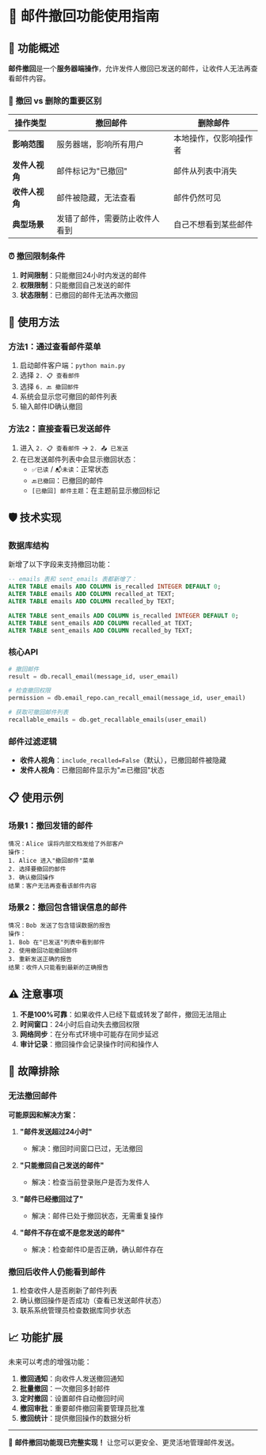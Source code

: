 # 📧 邮件撤回功能使用指南

## 🎯 功能概述

**邮件撤回**是一个**服务器端操作**，允许发件人撤回已发送的邮件，让收件人无法再查看邮件内容。

### 🔄 **撤回 vs 删除的重要区别**

| 操作类型       | **撤回邮件**                   | **删除邮件**           |
| -------------- | ------------------------------ | ---------------------- |
| **影响范围**   | 服务器端，影响所有用户         | 本地操作，仅影响操作者 |
| **发件人视角** | 邮件标记为"已撤回"             | 邮件从列表中消失       |
| **收件人视角** | 邮件被隐藏，无法查看           | 邮件仍然可见           |
| **典型场景**   | 发错了邮件，需要防止收件人看到 | 自己不想看到某些邮件   |

### ⏰ **撤回限制条件**

1. **时间限制**：只能撤回24小时内发送的邮件
2. **权限限制**：只能撤回自己发送的邮件  
3. **状态限制**：已撤回的邮件无法再次撤回

## 🚀 使用方法

### **方法1：通过查看邮件菜单**

1. 启动邮件客户端：`python main.py`
2. 选择 `2. 📋 查看邮件`
3. 选择 `6. 🔙 撤回邮件`
4. 系统会显示您可撤回的邮件列表
5. 输入邮件ID确认撤回

### **方法2：直接查看已发送邮件**

1. 进入 `2. 📋 查看邮件` → `2. 📤 已发送`
2. 在已发送邮件列表中会显示撤回状态：
   - `✅已读` / `📬未读`：正常状态
   - `🔙已撤回`：已撤回的邮件
   - `[已撤回] 邮件主题`：在主题前显示撤回标记

## 🛡️ 技术实现

### **数据库结构**

新增了以下字段来支持撤回功能：

```sql
-- emails 表和 sent_emails 表都新增了：
ALTER TABLE emails ADD COLUMN is_recalled INTEGER DEFAULT 0;
ALTER TABLE emails ADD COLUMN recalled_at TEXT;
ALTER TABLE emails ADD COLUMN recalled_by TEXT;

ALTER TABLE sent_emails ADD COLUMN is_recalled INTEGER DEFAULT 0;
ALTER TABLE sent_emails ADD COLUMN recalled_at TEXT;
ALTER TABLE sent_emails ADD COLUMN recalled_by TEXT;
```

### **核心API**

```python
# 撤回邮件
result = db.recall_email(message_id, user_email)

# 检查撤回权限
permission = db.email_repo.can_recall_email(message_id, user_email)

# 获取可撤回邮件列表
recallable_emails = db.get_recallable_emails(user_email)
```

### **邮件过滤逻辑**

- **收件人视角**：`include_recalled=False`（默认），已撤回邮件被隐藏
- **发件人视角**：已撤回邮件显示为"🔙已撤回"状态

## 📋 使用示例

### **场景1：撤回发错的邮件**

```
情况：Alice 误将内部文档发给了外部客户
操作：
1. Alice 进入"撤回邮件"菜单
2. 选择要撤回的邮件
3. 确认撤回操作
结果：客户无法再查看该邮件内容
```

### **场景2：撤回包含错误信息的邮件**

```
情况：Bob 发送了包含错误数据的报告
操作：
1. Bob 在"已发送"列表中看到邮件
2. 使用撤回功能撤回邮件
3. 重新发送正确的报告
结果：收件人只能看到最新的正确报告
```

## ⚠️ 注意事项

1. **不是100%可靠**：如果收件人已经下载或转发了邮件，撤回无法阻止
2. **时间窗口**：24小时后自动失去撤回权限
3. **网络同步**：在分布式环境中可能存在同步延迟
4. **审计记录**：撤回操作会记录操作时间和操作人

## 🔧 故障排除

### **无法撤回邮件**

**可能原因和解决方案：**

1. **"邮件发送超过24小时"**
   - 解决：撤回时间窗口已过，无法撤回

2. **"只能撤回自己发送的邮件"**
   - 解决：检查当前登录账户是否为发件人

3. **"邮件已经撤回过了"**
   - 解决：邮件已处于撤回状态，无需重复操作

4. **"邮件不存在或不是您发送的邮件"**
   - 解决：检查邮件ID是否正确，确认邮件存在

### **撤回后收件人仍能看到邮件**

1. 检查收件人是否刷新了邮件列表
2. 确认撤回操作是否成功（查看已发送邮件状态）
3. 联系系统管理员检查数据库同步状态

## 📈 功能扩展

未来可以考虑的增强功能：

1. **撤回通知**：向收件人发送撤回通知
2. **批量撤回**：一次撤回多封邮件
3. **定时撤回**：设置邮件自动撤回时间
4. **撤回审批**：重要邮件撤回需要管理员批准
5. **撤回统计**：提供撤回操作的数据分析

---

🎉 **邮件撤回功能现已完整实现！** 让您可以更安全、更灵活地管理邮件发送。 
